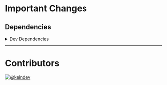 # Important Changes

## Dependencies

<details>
<summary>Dev Dependencies</summary>

- Changed **[@tagproject/base-shared-config](https://www.npmjs.com/package/@tagproject/base-shared-config)** from `^4.0.1` to `^4.0.2`
- Bumped **[@tagproject/vscode-shared-config](https://www.npmjs.com/package/@tagproject/vscode-shared-config)** from `^3.0.0` to `^4.0.0`

</details>

---

# Contributors

[![@keindev](https://avatars.githubusercontent.com/u/4527292?v=4&s=40)](https://github.com/keindev)
